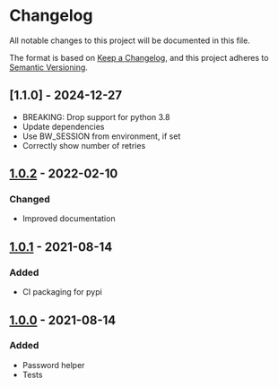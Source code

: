 # Changelog

All notable changes to this project will be documented in this file.

The format is based on [Keep a Changelog](https://keepachangelog.com/en/1.0.0/),
and this project adheres to [Semantic Versioning](https://semver.org/spec/v2.0.0.html).


## [1.1.0] - 2024-12-27

* BREAKING: Drop support for python 3.8
* Update dependencies
* Use BW_SESSION from environment, if set
* Correctly show number of retries

## [1.0.2] - 2022-02-10

### Changed

* Improved documentation

## [1.0.1] - 2021-08-14

### Added

* CI packaging for pypi

## [1.0.0] - 2021-08-14

### Added

* Password helper
* Tests

[Unreleased]: https://gitlab.com/thorgate-public/tg-bw-helper/-/compare/v1.0.2...master
[1.0.2]: https://gitlab.com/thorgate-public/tg-bw-helper/-/compare/v1.0.2...v1.0.1
[1.0.1]: https://gitlab.com/thorgate-public/tg-bw-helper/-/compare/v1.0.1...v1.0.0
[1.0.0]: https://gitlab.com/thorgate-public/tg-bw-helper/-/tags/v1.0.0

